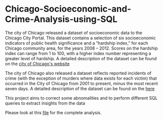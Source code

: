 # Chicago-Socioeconomic-and-Crime-Analysis-using-SQL

The city of Chicago released a dataset of socioeconomic data to the Chicago City Portal. This dataset contains a selection of six socioeconomic indicators of public health significance and a “hardship index,” for each Chicago community area, for the years 2008 – 2012.
Scores on the hardship index can range from 1 to 100, with a higher index number representing a greater level of hardship.
A detailed description of the dataset can be found on the [city of Chicago's website](https://data.cityofchicago.org/Health-Human-Services/Census-Data-Selected-socioeconomic-indicators-in-C/kn9c-c2s2)

The city of Chicago also released a dataset reflects reported incidents of crime (with the exception of murders where data exists for each victim) that occurred in the City of Chicago from 2001 to present, minus the most recent seven days.
A detailed description of the dataset can be found on the [here](https://data.cityofchicago.org/Public-Safety/Crimes-2001-to-present/ijzp-q8t2)

This project aims to correct some abnomalities and to perform different SQL queries to extract insights from the data

Please look at this [file](https://github.com/mtruongn93/Chicago-Socioeconomic-and-Crime-Analysis-using-SQL/blob/master/Chicago%20Socioeconomic%20and%20Crime%20Analysis%20using%20SQL.ipynb) for the complete analysis.
